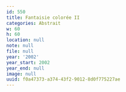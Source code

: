 ```yaml
---
id: 550
title: Fantaisie colorée II
categories: Abstrait
w: 60
h: 60
location: null
note: null
file: null
year: '2002'
year_start: 2002
year_end: null
image: null
uuid: f0a47373-a374-43f2-9012-8d0f775227ae
---
```


